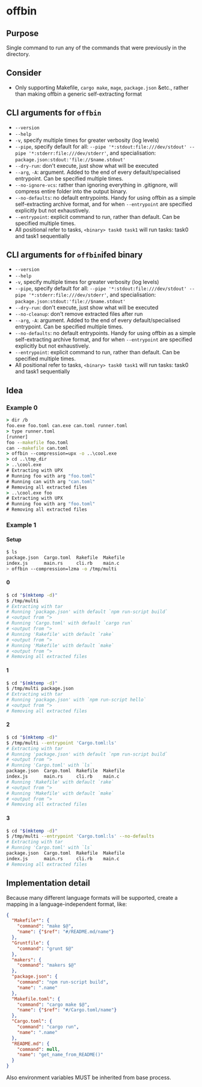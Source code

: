 offbin
======

## Purpose
Single command to run any of the commands that were previously in the directory.

## Consider
- Only supporting Makefile, `cargo make`, `mage`, `package.json` &etc., rather than making offbin a generic self-extracting format

## CLI arguments for `offbin`
 - `--version`
 - `--help`
 - `-v`, specify multiple times for greater verbosity (log levels)
 - `--pipe`, specify default for all: `--pipe '*:stdout:file:///dev/stdout' --pipe '*:stderr:file:///dev/stderr'`, and specialisation: `package.json:stdout:'file://$name.stdout'`
 - `--dry-run`: don't execute, just show what will be executed
 - `--arg`, `-A`: argument. Added to the end of every default/specialised entrypoint. Can be specified multiple times.
 - `--no-ignore-vcs`: rather than ignoring everything in .gitignore, will compress entire folder into the output binary.
 - `--no-defaults`: no default entrypoints. Handy for using offbin as a simple self-extracting archive format, and for when `--entrypoint` are specified explicitly but not exhaustively.
 - `--entrypoint`: explicit command to run, rather than default. Can be specified multiple times.
 - All positional refer to tasks, `<binary> task0 task1` will run tasks: task0 and task1 sequentially

## CLI arguments for `offbin`ifed binary
 - `--version`
 - `--help`
 - `-v`, specify multiple times for greater verbosity (log levels)
 - `--pipe`, specify default for all: `--pipe '*:stdout:file:///dev/stdout' --pipe '*:stderr:file:///dev/stderr'`, and specialisation: `package.json:stdout:'file://$name.stdout'`
 - `--dry-run`: don't execute, just show what will be executed
 - `--no-cleanup`: don't remove extracted files after run
 - `--arg`, `-A`: argument. Added to the end of every default/specialised entrypoint. Can be specified multiple times.
 - `--no-defaults`: no default entrypoints. Handy for using offbin as a simple self-extracting archive format, and for when `--entrypoint` are specified explicitly but not exhaustively.
 - `--entrypoint`: explicit command to run, rather than default. Can be specified multiple times.
 - All positional refer to tasks, `<binary> task0 task1` will run tasks: task0 and task1 sequentially

## Idea

### Example 0
```cmd
> dir /b
foo.exe foo.toml can.exe can.toml runner.toml
> type runner.toml
[runner]
foo --makefile foo.toml
can --makefile can.toml
> offbin --compression=upx -o ..\cool.exe
> cd ..\tmp_dir
> ..\cool.exe
# Extracting with UPX
# Running foo with arg "foo.toml"
# Running can with arg "can.toml"
# Removing all extracted files
> ..\cool.exe foo
# Extracting with UPX
# Running foo with arg "foo.toml"
# Removing all extracted files
```

### Example 1

#### Setup
```bash
$ ls
package.json  Cargo.toml  Rakefile  Makefile
index.js      main.rs     cli.rb    main.c
> offbin --compression=lzma -o /tmp/multi
```

#### 0
```bash
$ cd "$(mktemp -d)"
$ /tmp/multi
# Extracting with tar
# Running 'package.json' with default `npm run-script build`
# <output from ^>
# Running 'Cargo.toml' with default `cargo run`
# <output from ^>
# Running 'Rakefile' with default `rake`
# <output from ^>
# Running 'Makefile' with default `make`
# <output from ^>
# Removing all extracted files
```

#### 1
```bash
$ cd "$(mktemp -d)"
$ /tmp/multi package.json
# Extracting with tar
# Running 'package.json' with `npm run-script hello`
# <output from ^>
# Removing all extracted files
```

#### 2
```bash
$ cd "$(mktemp -d)"
$ /tmp/multi --entrypoint 'Cargo.toml:ls'
# Extracting with tar
# Running 'package.json' with default `npm run-script build`
# <output from ^>
# Running 'Cargo.toml' with `ls`
package.json  Cargo.toml  Rakefile  Makefile
index.js      main.rs     cli.rb    main.c
# Running 'Rakefile' with default `rake`
# <output from ^>
# Running 'Makefile' with default `make`
# <output from ^>
# Removing all extracted files
```

#### 3
```bash
$ cd "$(mktemp -d)"
$ /tmp/multi --entrypoint 'Cargo.toml:ls' --no-defaults
# Extracting with tar
# Running 'Cargo.toml' with `ls`
package.json  Cargo.toml  Rakefile  Makefile
index.js      main.rs     cli.rb    main.c
# Removing all extracted files
```
 
## Implementation detail
 
Because many different language formats will be supported, create a mapping in a language-independent format, like:
```json
{
  "Makefile*": {
    "command": "make $@",
    "name": {"$ref": "#/README.md/name"}
  },
  "Gruntfile": {
    "command": "grunt $@"
  },
  "makers": {
    "command": "makers $@"
  },
  "package.json": {
    "command": "npm run-script build",
    "name": ".name"
  },
  "Makefile.toml": {
    "command": "cargo make $@",
    "name": {"$ref": "#/Cargo.toml/name"}
  },
  "Cargo.toml": {
    "command": "cargo run",
    "name": ".name"
  },
  "README.md": {
    "command": null,
    "name": "get_name_from_README()"
  }
}
```

Also environment variables MUST be inherited from base process.